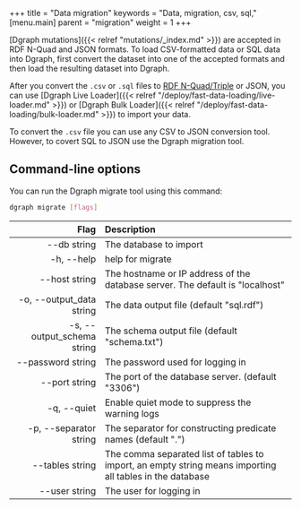 +++
title = "Data migration"
keywords = "Data, migration, csv, sql,"
[menu.main]
    parent = "migration"
    weight = 1
+++

[Dgraph mutations]({{< relref "mutations/_index.md" >}}) are accepted in RDF
N-Quad and JSON formats. To load CSV-formatted data or SQL data into Dgraph,
first convert the dataset into one of the accepted formats and then load the
resulting dataset into Dgraph.

After you convert the `.csv` or `.sql` files to [RDF N-Quad/Triple](https://www.w3.org/TR/n-quads/) or JSON, 
you can use [Dgraph Live Loader]({{< relref "/deploy/fast-data-loading/live-loader.md" >}}) or 
[Dgraph Bulk Loader]({{< relref "/deploy/fast-data-loading/bulk-loader.md" >}}) to import your data.

To convert the `.csv` file you can use any CSV to JSON conversion tool. However, to covert SQL to JSON use the Dgraph migration tool.


## Command-line options

You can run the Dgraph migrate tool using this command:

```sh
dgraph migrate [flags]
```

| Flag | Description| 
|---------:|:---------|
| --db string | The database to import|
| -h, --help | help for migrate |
| --host string | The hostname or IP address of the database server. The default is "localhost"|
| -o, --output_data string | The data output file (default "sql.rdf") |
| -s, --output_schema string | The schema output file (default "schema.txt") |
| --password string | The password used for logging in |
| --port string | The port of the database server. (default "3306")|
| -q, --quiet | Enable quiet mode to suppress the warning logs|
| -p, --separator string | The separator for constructing predicate names (default ".")|
| --tables string| The comma separated list of tables to import, an empty string means importing all tables in the database|
| --user string | The user for logging in |


